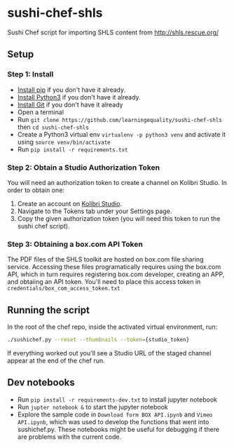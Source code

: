 # sushi-chef-shls
Sushi Chef script for importing SHLS content from http://shls.rescue.org/

## Setup

### Step 1: Install
* [Install pip](https://pypi.python.org/pypi/pip) if you don't have it already.
* [Install Python3](https://www.python.org/downloads) if you don't have it already.
* [Install Git](https://git-scm.com/book/en/v2/Getting-Started-Installing-Git) if you don't have it already
* Open a terminal
* Run `git clone https://github.com/learningequality/sushi-chef-shls` 
  then `cd sushi-chef-shls`
* Create a Python3 virtual env `virtualenv -p python3 venv`
  and activate it using `source venv/bin/activate`
* Run `pip install -r requirements.txt`

### Step 2: Obtain a Studio Authorization Token
You will need an authorization token to create a channel on Kolibri Studio.
In order to obtain one:
1. Create an account on [Kolibri Studio](https://studio.learningequality.org/).
2. Navigate to the Tokens tab under your Settings page.
3. Copy the given authorization token (you will need this token to run the sushi chef script).

### Step 3: Obtaining a box.com API Token
The PDF files of the SHLS toolkit are hosted on box.com file sharing service.
Accessing these files programatically requires using the box.com API, which in
turn requires registering box.com developer, creating an APP, and obtaiing
an API token.
You'll need to place this access token in `credentials/box_com_access_token.txt`


## Running the script

In the root of the chef repo, inside the activated virtual environment, run:
```bash
./sushichef.py --reset --thumbnails --token={studio_token}
```

If everything worked out you'll see a Studio URL of the staged channel appear at
the end of the chef run.





## Dev notebooks

* Run `pip install -r requirements-dev.txt` to install jupyter notebook
* Run `jupter notebook &` to start the jupyter notebook
* Explore the sample code in `Download form BOX API.ipynb` and  `Vimeo API.ipynb`,
  which was used to develop the functions that went into sushichef.py.
  These notebooks might be useful for debugging if there are problems with
  the current code.




